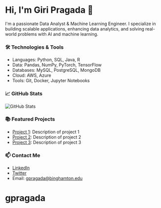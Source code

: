 # Hi, I'm Giri Pragada 👋

I'm a passionate Data Analyst & Machine Learning Engineer. I specialize in building scalable applications, enhancing data analytics, and solving real-world problems with AI and machine learning.

### 🛠️ Technologies & Tools
- Languages: Python, SQL, Java, R
- Data: Pandas, NumPy, PyTorch, TensorFlow
- Databases: MySQL, PostgreSQL, MongoDB
- Cloud: AWS, Azure
- Tools: Git, Docker, Jupyter Notebooks

### 📈 GitHub Stats
![GitHub Stats](https://github-readme-stats.vercel.app/api?username=gpragada&show_icons=true&hide=prs&count_private=true)

### 📚 Featured Projects
- [Project 1](https://github.com/gpragada/project1): Description of project 1
- [Project 2](https://github.com/gpragada/project2): Description of project 2
- [Project 3](https://github.com/gpragada/project3): Description of project 3

### 📫 Contact Me
- [LinkedIn](https://linkedin.com/in/giripragada)
- [Twitter](https://twitter.com/giripragada)
- Email: gpragada@binghamton.edu
# gpragada
